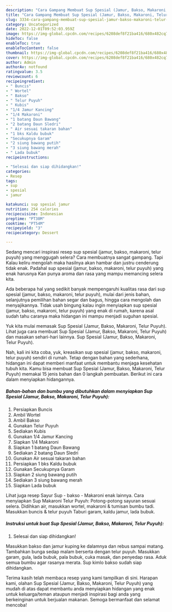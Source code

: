 ```yaml
---
description: "Cara Gampang Membuat Sup Spesial (Jamur, Bakso, Makaroni, Telur Puyuh) yang Enak, Buat Buka Puasa Enak Banget"
title: "Cara Gampang Membuat Sup Spesial (Jamur, Bakso, Makaroni, Telur Puyuh) yang Enak, Buat Buka Puasa Enak Banget"
slug: 3334-cara-gampang-membuat-sup-spesial-jamur-bakso-makaroni-telur-puyuh-yang-enak-buat-buka-puasa-enak-banget
category: Uncategorized
date: 2022-12-01T09:52:03.959Z
image: https://img-global.cpcdn.com/recipes/6208def8f21ba416/680x482cq70/sup-spesial-jamur-bakso-makaroni-telur-puyuh-foto-resep-utama.jpg
hideToc: false
enableToc: true
enableTocContent: false
thumbnail: https://img-global.cpcdn.com/recipes/6208def8f21ba416/680x482cq70/sup-spesial-jamur-bakso-makaroni-telur-puyuh-foto-resep-utama.jpg
cover: https://img-global.cpcdn.com/recipes/6208def8f21ba416/680x482cq70/sup-spesial-jamur-bakso-makaroni-telur-puyuh-foto-resep-utama.jpg
author: Admin
authorAv: notfound
ratingvalue: 3.5
reviewcount: 6
recipeingredient:
- " Buncis"
- " Wortel"
- " Bakso"
- " Telur Puyuh"
- " Kubis"
- "1/4 Jamur Kancing"
- "1/4 Makaroni"
- "1 batang Daun Bawang"
- "2 batang Daun Sledri"
- " Air sesuai takaran bahan"
- "1 bks Kaldu bubuk"
- "Secukupnya Garam"
- "2 siung bawang putih"
- "3 siung bawang merah"
- " Lada bubuk"
recipeinstructions:

- "Selesai dan siap dihidangkan!"
categories:
- Resep
tags:
- sup
- spesial
- jamur

katakunci: sup spesial jamur 
nutrition: 254 calories
recipecuisine: Indonesian
preptime: "PT30M"
cooktime: "PT54M"
recipeyield: "3"
recipecategory: Dessert

---
```



Sedang mencari inspirasi resep sup spesial (jamur, bakso, makaroni, telur puyuh) yang menggugah selera? Cara membuatnya sangat gampang. Tapi Kalau keliru mengolah maka hasilnya akan hambar dan justru cenderung tidak enak. Padahal sup spesial (jamur, bakso, makaroni, telur puyuh) yang enak harusnya Kan punya aroma dan rasa yang mampu memancing selera kita.


Ada beberapa hal yang sedikit banyak mempengaruhi kualitas rasa dari sup spesial (jamur, bakso, makaroni, telur puyuh), mulai dari jenis bahan, selanjutnya pemilihan bahan segar dan bagus, hingga cara mengolah dan menyajikannya. Tidak usah bingung kalau ingin menyiapkan sup spesial (jamur, bakso, makaroni, telur puyuh) yang enak di rumah, karena asal sudah tahu caranya maka hidangan ini mampu menjadi suguhan spesial.

Yuk kita mulai memasak Sup Spesial (Jamur, Bakso, Makaroni, Telur Puyuh). Lihat juga cara membuat Sup Spesial (Jamur, Bakso, Makaroni, Telur Puyuh) dan masakan sehari-hari lainnya. Sup Spesial (Jamur, Bakso, Makaroni, Telur Puyuh).


Nah, kali ini kita coba, yuk, kreasikan sup spesial (jamur, bakso, makaroni, telur puyuh) sendiri di rumah. Tetap dengan bahan yang sederhana, hidangan ini dapat memberi manfaat untuk membantu menjaga kesehatan tubuh kita. Kamu bisa membuat Sup Spesial (Jamur, Bakso, Makaroni, Telur Puyuh) memakai 15 jenis bahan dan 0 langkah pembuatan. Berikut ini cara dalam menyiapkan hidangannya.

<!--inarticleads1-->

##### Bahan-bahan dan bumbu yang dibutuhkan dalam menyiapkan Sup Spesial (Jamur, Bakso, Makaroni, Telur Puyuh):

1. Persiapkan  Buncis
1. Ambil  Wortel
1. Ambil  Bakso
1. Gunakan  Telur Puyuh
1. Sediakan  Kubis
1. Gunakan 1/4 Jamur Kancing
1. Siapkan 1/4 Makaroni
1. Siapkan 1 batang Daun Bawang
1. Sediakan 2 batang Daun Sledri
1. Gunakan  Air sesuai takaran bahan
1. Persiapkan 1 bks Kaldu bubuk
1. Gunakan Secukupnya Garam
1. Siapkan 2 siung bawang putih
1. Sediakan 3 siung bawang merah
1. Siapkan  Lada bubuk


Lihat juga resep Sayur Sup - bakso - Makaroni enak lainnya. Cara menyiapkan Sup Makaroni Telur Puyuh: Potong-potong sayuran sesuai selera. Didihkan air, masukkan wortel, makaroni &amp; tumisan bumbu tadi. Masukkan buncis &amp; telur puyuh Taburi garam, kaldu jamur, lada bubuk. 

<!--inarticleads2-->

##### Instruksi untuk buat Sup Spesial (Jamur, Bakso, Makaroni, Telur Puyuh):


1. Selesai dan siap dihidangkan!

Masukkan bakso dan jamur kuping ke dalamnya dan rebus sampai matang. Tambahkan bunga sedap malam berserta dengan telur puyuh. Masukkan garam, gula, lada bubuk, pala bubuk, cuka masak, dan penyedap rasa. Aduk semua bumbu agar rasanya merata. Sup kimlo bakso sudah siap dihidangkan. 

Terima kasih telah membaca resep yang kami tampilkan di sini. Harapan kami, olahan Sup Spesial (Jamur, Bakso, Makaroni, Telur Puyuh) yang mudah di atas dapat membantu anda menyiapkan hidangan yang enak untuk keluarga/teman ataupun menjadi inspirasi bagi anda yang berkeinginan untuk berjualan makanan. Semoga bermanfaat dan selamat mencoba!
